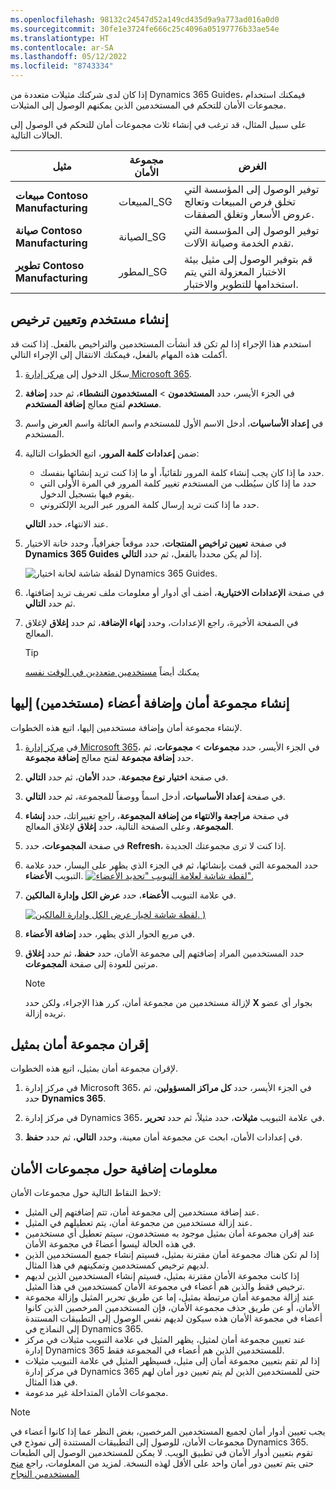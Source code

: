 ```yaml
---
ms.openlocfilehash: 98132c24547d52a149cd435d9a9a773ad016a0d0
ms.sourcegitcommit: 30fe1e3724fe666c25c4096a05197776b33ae54e
ms.translationtype: HT
ms.contentlocale: ar-SA
ms.lasthandoff: 05/12/2022
ms.locfileid: "8743334"
---
```

إذا كان لدى شركتك مثيلات متعددة من Dynamics 365 Guides، فيمكنك استخدام مجموعات الأمان للتحكم في المستخدمين الذين يمكنهم الوصول إلى المثيلات.

على سبيل المثال، قد ترغب في إنشاء ثلاث مجموعات أمان للتحكم في الوصول إلى الحالات التالية.

| **‏‏مثيل**                      | **مجموعة الأمان**  | **الغرض** |
|--------------------------------|-----------------|---------|
| **مبيعات Contoso Manufacturing**       | المبيعات\_SG       | توفير الوصول إلى المؤسسة التي تخلق فرص المبيعات وتعالج عروض الأسعار وتغلق الصفقات. |
| **صيانة Contoso Manufacturing** | الصيانة\_SG | توفير الوصول إلى المؤسسة التي تقدم الخدمة وصيانة الآلات. |
| **تطوير Contoso Manufacturing**         | المطور\_SG   | قم بتوفير الوصول إلى مثيل بيئة الاختبار المعزولة التي يتم استخدامها للتطوير والاختبار. |

## <a name="create-a-user-and-assign-a-license"></a>إنشاء مستخدم وتعيين ترخيص
استخدم هذا الإجراء إذا لم تكن قد أنشأت المستخدمين والتراخيص بالفعل. إذا كنت قد أكملت هذه المهام بالفعل، فيمكنك الانتقال إلى الإجراء التالي.

1.  سجّل الدخول إلى [مركز إدارة Microsoft 365](https://admin.microsoft.com/AdminPortal/Home/?azure-portal=true). 

2.  في الجزء الأيسر، حدد **المستخدمون** > **المستخدمون النشطاء**، ثم حدد **إضافة مستخدم** لفتح معالج **إضافة المستخدم**.

3.  في **إعداد الأساسيات**، أدخل الاسم الأول للمستخدم واسم العائلة واسم العرض واسم المستخدم.

4.  ضمن **إعدادات كلمة المرور**، اتبع الخطوات التالية:
    -   حدد ما إذا كان يجب إنشاء كلمة المرور تلقائياً، أو ما إذا كنت تريد إنشائها بنفسك.
    -   حدد ما إذا كان سيُطلب من المستخدم تغيير كلمة المرور في المرة الأولى التي يقوم فيها بتسجيل الدخول.
    -   حدد ما إذا كنت تريد إرسال كلمة المرور عبر البريد الإلكتروني.

    عند الانتهاء، حدد **التالي**.

5.  في صفحة **تعيين تراخيص المنتجات**، حدد موقعاً جغرافياً، وحدد خانة الاختيار **Dynamics 365 Guides** إذا لم يكن محدداً بالفعل، ثم حدد **التالي**.

    ![لقطة شاشة لخانة اختيار Dynamics 365 Guides.](../media/guides-check-box-ssm.png)

6.  في صفحة **الإعدادات الاختيارية**، أضف أي أدوار أو معلومات ملف تعريف تريد إضافتها، ثم حدد **التالي**.
7.  في الصفحة الأخيرة، راجع الإعدادات، وحدد **إنهاء الإضافة**، ثم حدد **إغلاق** لإغلاق المعالج.
    > [!Tip]
    > يمكنك أيضاً [مستخدمين متعددين في الوقت نفسه](/microsoft-365/enterprise/add-several-users-at-the-same-time/?azure-portal=true)

## <a name="create-a-security-group-and-add-members-users-to-it"></a>إنشاء مجموعة أمان وإضافة أعضاء (مستخدمين) إليها
لإنشاء مجموعة أمان وإضافة مستخدمين إليها، اتبع هذه الخطوات.

1.  في [مركز إدارة Microsoft 365](https://admin.microsoft.com/AdminPortal/Home/?azure-portal=true)، في الجزء الأيسر، حدد **مجموعات** > **مجموعات**، ثم حدد **إضافة مجموعة** لفتح معالج **إضافة مجموعة**.

2.  في صفحة **اختيار نوع مجموعة**، حدد **الأمان**، ثم حدد **التالي**.

3.  في صفحة **إعداد الأساسيات**، أدخل اسماً ووصفاً للمجموعة، ثم حدد **التالي**.

4.  في صفحة **مراجعة والانتهاء من إضافة المجموعة**، راجع تغييراتك، حدد **إنشاء المجموعة**، وعلى الصفحة التالية، حدد **إغلاق** لإغلاق المعالج.

5.  في صفحة **المجموعات**، حدد **Refresh**، إذا كنت لا ترى مجموعتك الجديدة.
6.  حدد المجموعة التي قمت بإنشائها، ثم في الجزء الذي يظهر على اليسار، حدد علامة التبويب **الأعضاء**. [![لقطة شاشة لعلامة التبويب "تحديد الأعضاء".](../media/members-tab-ssm.png)](../media/members-tab-ssm.png#lightbox)

7.  في علامة التبويب **الأعضاء**، حدد **عرض الكل وإدارة المالكين**.

    [ ![لقطة شاشة لخيار عرض الكل وإدارة المالكين.](../media/view-members-ssm.png) )](../media/view-members-ssm.png#lightbox)

8.  في مربع الحوار الذي يظهر، حدد **إضافة الأعضاء**.

9.  حدد المستخدمين المراد إضافتهم إلى مجموعة الأمان، حدد **حفظ**، ثم حدد **إغلاق** مرتين للعودة إلى صفحة **المجموعات**.
    > [!NOTE]
    > لإزالة مستخدمين من مجموعة أمان، كرر هذا الإجراء، ولكن حدد **X** بجوار أي عضو تريده إزالة.

## <a name="associate-a-security-group-with-an-instance"></a>إقران مجموعة أمان بمثيل
لإقران مجموعة أمان بمثيل، اتبع هذه الخطوات.

1.  في مركز إدارة Microsoft 365، في الجزء الأيسر، حدد **كل مراكز المسؤولين**، ثم حدد **Dynamics 365**.

2.  في مركز إدارة Dynamics 365، في علامة التبويب **مثيلات**، حدد مثيلاً، ثم حدد **تحرير**.
3.  في إعدادات الأمان، ابحث عن مجموعة أمان معينة، وحدد **التالي**، ثم حدد **حفظ**.

## <a name="additional-information-about-security-groups"></a>معلومات إضافية حول مجموعات الأمان
لاحظ النقاط التالية حول مجموعات الأمان:

- عند إضافة مستخدمين إلى مجموعة أمان، تتم إضافتهم إلى المثيل.
- عند إزالة مستخدمين من مجموعة أمان، يتم تعطيلهم في المثيل.
- عند إقران مجموعة أمان بمثيل موجود به مستخدمون، سيتم تعطيل أي مستخدمين في هذه الحالة ليسوا أعضاءً في مجموعة الأمان.
- إذا لم تكن هناك مجموعة أمان مقترنة بمثيل، فسيتم إنشاء جميع المستخدمين الذين لديهم ترخيص كمستخدمين وتمكينهم في هذا المثال.
- إذا كانت مجموعة الأمان مقترنة بمثيل، فسيتم إنشاء المستخدمين الذين لديهم ترخيص فقط والذين هم أعضاء في مجموعة الأمان كمستخدمين في هذا المثيل.
- عند إزالة مجموعة أمان مرتبطة بمثيل، إما عن طريق تحرير المثيل وإزالة مجموعة الأمان، أو عن طريق حذف مجموعة الأمان، فإن المستخدمين المرخصين الذين كانوا أعضاء في مجموعة الأمان هذه سيكون لديهم نفس الوصول إلى التطبيقات المستندة إلى النماذج في Dynamics 365.
- عند تعيين مجموعة أمان لمثيل، يظهر المثيل في علامة التبويب مثيلات في مركز إدارة Dynamics 365 للمستخدمين الذين هم أعضاء في المجموعة فقط.
- إذا لم تقم بتعيين مجموعة أمان إلى مثيل، فسيظهر المثيل في علامة التبويب مثيلات في مركز إدارة Dynamics 365 حتى للمستخدمين الذين لم يتم تعيين دور أمان لهم في هذا المثال.
- مجموعات الأمان المتداخلة غير مدعومة.

> [!NOTE]
> يجب تعيين أدوار أمان لجميع المستخدمين المرخصين، بغض النظر عما إذا كانوا أعضاء في مجموعات الأمان، للوصول إلى التطبيقات المستندة إلى نموذج في Dynamics 365. تقوم بتعيين أدوار الأمان في تطبيق الويب. لا يمكن للمستخدمين الوصول إلى الطبعات حتى يتم تعيين دور أمان واحد على الأقل لهذه النسخة. لمزيد من المعلومات، راجع [منح المستخدمين النجاح](/power-platform/admin/grant-users-access/?azure-portal=true)


